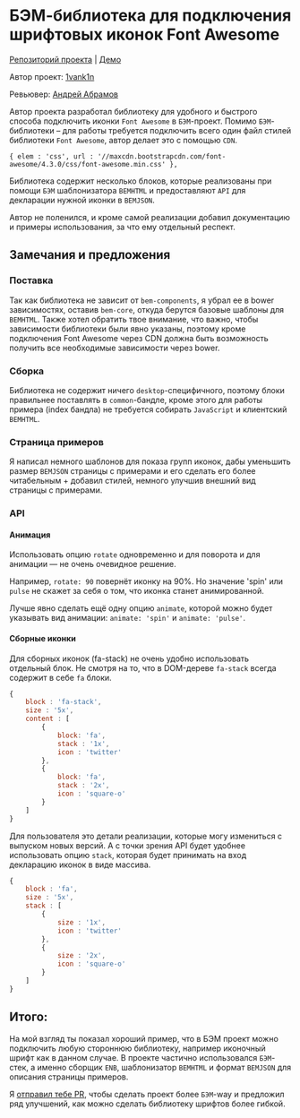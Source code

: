 # БЭМ-библиотека для подключения шрифтовых иконок Font Awesome

[Репозиторий проекта](https://github.com/1vank1n/bem-fa ) | [Демо](https://1vank1n.github.io/bem-fa/ )

Автор проект: [1vank1n](https://github.com/1vank1n )

Ревьювер: [Андрей Абрамов](https://ru.bem.info/authors/abramov-andrey/ )

Автор проекта разработал библиотеку для удобного и быстрого способа подключить иконки `Font Awesome` в `БЭМ`-проект. Помимо `БЭМ`-библиотеки – для работы требуется подключить всего один файл стилей библиотеки `Font Awesome`, автор делает это с помощью `CDN`.

```
{ elem : 'css', url : '//maxcdn.bootstrapcdn.com/font-awesome/4.3.0/css/font-awesome.min.css' },
```

Библиотека содержит несколько блоков, которые реализованы при помощи `БЭМ` шаблонизатора `BEMHTML` и предоставляют `API` для декларации нужной иконки в `BEMJSON`.

Автор не поленился, и кроме самой реализации добавил документацию и примеры использования, за что ему отдельный респект.

## Замечания и предложения

### Поставка

Так как библиотека не зависит от `bem-components`, я убрал ее в bower зависимостях, оставив `bem-core`, откуда берутся базовые шаблоны для `BEMHTML`.  Также хотел обратить твое внимание, что важно, чтобы зависимости библиотеки были явно указаны, поэтому кроме подключения Font Awesome через CDN должна быть возможность получить все необходимые зависимости через bower. 

### Сборка

Библиотека не содержит ничего `desktop`-специфичного, поэтому блоки правильнее поставлять в `common`-бандле, кроме этого для работы примера (index бандла) не требуется собирать `JavaScript` и клиентский `BEMHTML`.

### Страница примеров

Я написал немного шаблонов для показа групп иконок, дабы уменьшить размер `BEMJSON` страницы с примерами и его сделать его более читабельным + добавил стилей, немного улучшив внешний вид страницы с примерами.

### API

#### Анимация

Использовать опцию `rotate` одновременно и для поворота и для анимации — не очень очевидное решение. 

Например, `rotate: 90` повернёт иконку на 90%. Но значение 'spin' или `pulse` не скажет за себя о том, что иконка станет анимированной.

Лучше явно сделать ещё одну опцию `animate`, которой можно будет указывать вид анимации: `animate: 'spin'` и `animate: 'pulse'`.

#### Сборные иконки

Для сборных иконок (fa-stack) не очень удобно использовать отдельный блок. Не смотря на то, что в DOM-дереве `fa-stack` всегда содержит в себе `fa` блоки. 

```js
{
    block : 'fa-stack',
    size : '5x',
    content : [
        {
            block: 'fa',
            stack : '1x',
            icon : 'twitter'
        },
        {
            block: 'fa',
            stack : '2x',
            icon : 'square-o'
        }
    ]
}
```

Для пользователя это детали реализации, которые могу измениться с выпуском новых версий. А с точки зрения API будет удобнее использовать опцию `stack`, которая будет принимать на вход  декларацию иконок в виде массива.

```js
{
    block : 'fa',
    size : '5x',
    stack : [
        {
            size : '1x',
            icon : 'twitter'
        },
        {
            size : '2x',
            icon : 'square-o'
        }
    ]
}
```

## Итого:

На мой взгляд ты показал хороший пример, что в БЭМ проект можно подключить любую стороннюю библиотеку, например иконочный шрифт как в данном случае. В проекте частично использовался `БЭМ`-стек, а именно сборщик `ENB`, шаблонизатор `BEMHTML` и формат `BEMJSON` для описания страницы примеров. 

Я [отправил тебе PR](https://github.com/1vank1n/bem-fa/pull/1 ), чтобы сделать проект более `БЭМ`-way и предложил ряд улучшений, как можно сделать библиотеку шрифтов более гибкой.





